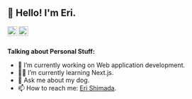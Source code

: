 <h2 align="left">👋 Hello! I'm Eri.</h2>
<a href="https://twitter.com/erismd515">
  <img align="left" alt="Eri | Twitter" width="22px" src="https://cdn.jsdelivr.net/npm/simple-icons@v3/icons/twitter.svg" />
</a>
<a href="https://www.linkedin.com/in/erismd/">
  <img align="left" alt="Eri's LinkdeIN" width="22px" src="https://cdn.jsdelivr.net/npm/simple-icons@v3/icons/linkedin.svg" />
</a>

<br>
<br>

**Talking about Personal Stuff:**

- 🚀 I’m currently working on Web application development.
- 👩‍💻 I’m currently learning Next.js.
- 💬 Ask me about my dog.
- 📫 How to reach me: [Eri Shimada](https://www.linkedin.com/in/erismd/).


